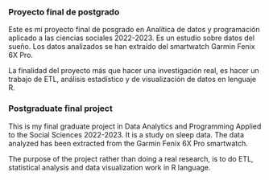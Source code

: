 ### Proyecto final de postgrado

Este es mi proyecto final de posgrado en Analítica de datos y programación aplicado a las ciencias sociales 2022-2023. Es un estudio sobre datos del sueño. Los datos analizados se han extraído del smartwatch Garmin Fenix 6X Pro. 

La finalidad del proyecto más que hacer una investigación real, es hacer un trabajo de ETL, análisis estadístico y de visualización de datos en lenguaje R.


### Postgraduate final project

This is my final graduate project in Data Analytics and Programming Applied to the Social Sciences 2022-2023. It is a study on sleep data. The data analyzed has been extracted from the Garmin Fenix 6X Pro smartwatch.

The purpose of the project rather than doing a real research, is to do ETL, statistical analysis and data visualization work in R language.

